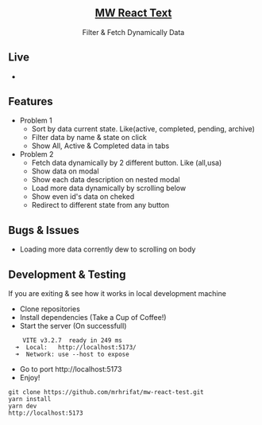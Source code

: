 <div align="center"> 
    <h2 align="center"><a href="https://github.com/mrhrifat/mw-react-test">MW React Text</a></h2>
          Filter & Fetch Dynamically Data<br>
</div>

## Live

-

## Features

- Problem 1
  - Sort by data current state. Like(active, completed, pending, archive)
  - Filter data by name & state on click
  - Show All, Active & Completed data in tabs
- Problem 2
  - Fetch data dynamically by 2 different button. Like (all,usa)
  - Show data on modal
  - Show each data description on nested modal
  - Load more data dynamically by scrolling below
  - Show even id's data on cheked
  - Redirect to different state from any button
  
## Bugs & Issues

- Loading more data corrently dew to scrolling on body

## Development & Testing

If you are exiting & see how it works in local development machine

- Clone repositories
- Install dependencies (Take a Cup of Coffee!)
- Start the server (On successfull)

```
    VITE v3.2.7  ready in 249 ms
  ➜  Local:   http://localhost:5173/
  ➜  Network: use --host to expose
```

- Go to port http://localhost:5173
- Enjoy!

```
git clone https://github.com/mrhrifat/mw-react-test.git
yarn install
yarn dev
http://localhost:5173
```
